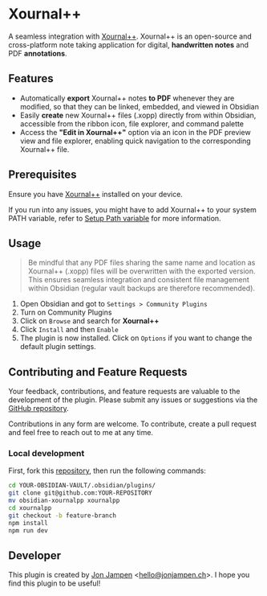 # Xournal++

A seamless integration with [Xournal++](https://xournalpp.github.io). Xournal++ is an open-source and cross-platform note taking application for digital, **handwritten notes** and PDF **annotations**.

## Features

-   Automatically **export** Xournal++ notes **to PDF** whenever they are modified, so that they can be linked, embedded, and viewed in Obsidian
-   Easily **create** new Xournal++ files (.xopp) directly from within Obsidian, accessible from the ribbon icon, file explorer, and command palette
-   Access the **"Edit in Xournal++"** option via an icon in the PDF preview view and file explorer, enabling quick navigation to the corresponding Xournal++ file.

## Prerequisites

Ensure you have [Xournal++](https://xournalpp.github.io) installed on your device.

If you run into any issues, you might have to add Xournal++ to your system PATH variable, refer to [Setup Path variable](https://github.com/jonjampen/obsidian-xournalpp) for more information.

## Usage

> Be mindful that any PDF files sharing the same name and location as Xournal++ (.xopp) files will be overwritten with the exported version. This ensures seamless integration and consistent file management within Obsidian (regular vault backups are therefore recommended).

1. Open Obsidian and got to `Settings > Community Plugins`
1. Turn on Community Plugins
1. Click on `Browse` and search for **Xournal++**
1. Click `Install` and then `Enable`
1. The plugin is now installed. Click on `Options` if you want to change the default plugin settings.

## Contributing and Feature Requests

Your feedback, contributions, and feature requests are valuable to the development of the plugin. Please submit any issues or suggestions via the [GitHub repository](https://github.com/jonjampen/obsidian-xournalpp/issues).

Contributions in any form are welcome. To contribute, create a pull request and feel free to reach out to me at any time.

### Local development

First, fork this [repository](https://github.com/jonjampen/obsidian-xournalpp), then run the following commands:

```bash
cd YOUR-OBSIDIAN-VAULT/.obsidian/plugins/
git clone git@github.com:YOUR-REPOSITORY
mv obsidian-xournalpp xournalpp
cd xournalpp
git checkout -b feature-branch
npm install
npm run dev
```

## Developer

This plugin is created by [Jon Jampen](https://jonjampen.ch/) <[hello@jonjampen.ch](hello@jonjampen.ch)>. I hope you find this plugin to be useful!
